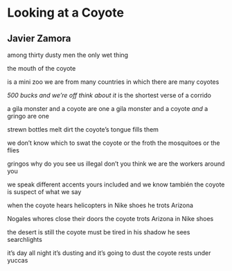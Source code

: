 # Looking at a Coyote
## Javier Zamora
among thirty dusty men the only wet thing

the mouth of the coyote

is a mini zoo we are from many countries
in which there are many coyotes


_500 bucks and we’re off think about it_
is the shortest verse of a corrido

a gila monster and a coyote are one
a gila monster and a coyote _and_ a gringo are one


strewn bottles melt dirt
the coyote’s tongue fills them

we don’t know which to swat the coyote or the froth
the mosquitoes or the flies


gringos why do you see us illegal don’t you think
we are the workers around you

we speak different accents yours included and we know
también the coyote is suspect of what we say


when the coyote hears helicopters
in Nike shoes he trots Arizona

Nogales whores close their doors
the coyote trots Arizona in Nike shoes


the desert is still the coyote must be tired
in his shadow he sees searchlights

it’s day all night it’s dusting and it’s going to dust
the coyote rests under yuccas
